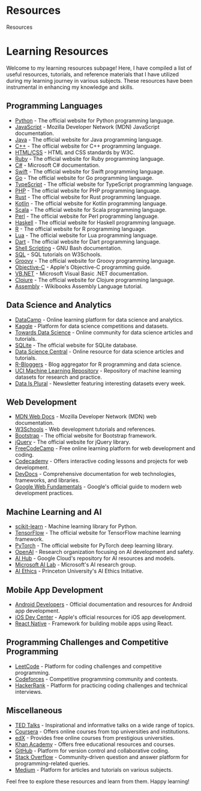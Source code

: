 # Resources
Resources
# Learning Resources

Welcome to my learning resources subpage! Here, I have compiled a list of useful resources, tutorials, and reference materials that I have utilized during my learning journey in various subjects. These resources have been instrumental in enhancing my knowledge and skills.

## Programming Languages

- [Python](https://www.python.org/) - The official website for Python programming language.
- [JavaScript](https://developer.mozilla.org/en-US/docs/Web/JavaScript) - Mozilla Developer Network (MDN) JavaScript documentation.
- [Java](https://www.java.com/en/) - The official website for Java programming language.
- [C++](https://isocpp.org/) - The official website for C++ programming language.
- [HTML/CSS](https://www.w3.org/standards/webdesign/htmlcss) - HTML and CSS standards by W3C.
- [Ruby](https://www.ruby-lang.org/en/) - The official website for Ruby programming language.
- [C#](https://docs.microsoft.com/en-us/dotnet/csharp/) - Microsoft C# documentation.
- [Swift](https://developer.apple.com/swift/) - The official website for Swift programming language.
- [Go](https://golang.org/) - The official website for Go programming language.
- [TypeScript](https://www.typescriptlang.org/) - The official website for TypeScript programming language.
- [PHP](https://www.php.net/) - The official website for PHP programming language.
- [Rust](https://www.rust-lang.org/) - The official website for Rust programming language.
- [Kotlin](https://kotlinlang.org/) - The official website for Kotlin programming language.
- [Scala](https://www.scala-lang.org/) - The official website for Scala programming language.
- [Perl](https://www.perl.org/) - The official website for Perl programming language.
- [Haskell](https://www.haskell.org/) - The official website for Haskell programming language.
- [R](https://www.r-project.org/) - The official website for R programming language.
- [Lua](https://www.lua.org/) - The official website for Lua programming language.
- [Dart](https://dart.dev/) - The official website for Dart programming language.
- [Shell Scripting](https://www.gnu.org/software/bash/manual/bash.html) - GNU Bash documentation.
- [SQL](https://www.w3schools.com/sql/) - SQL tutorials on W3Schools.
- [Groovy](http://groovy-lang.org/) - The official website for Groovy programming language.
- [Objective-C](https://developer.apple.com/library/archive/documentation/Cocoa/Conceptual/ProgrammingWithObjectiveC/Introduction/Introduction.html) - Apple's Objective-C programming guide.
- [VB.NET](https://docs.microsoft.com/en-us/dotnet/visual-basic/) - Microsoft Visual Basic .NET documentation.
- [Clojure](https://clojure.org/) - The official website for Clojure programming language.
- [Assembly](https://en.wikibooks.org/wiki/X86_Assembly) - Wikibooks Assembly Language tutorial.

## Data Science and Analytics

- [DataCamp](https://www.datacamp.com/) - Online learning platform for data science and analytics.
- [Kaggle](https://www.kaggle.com/) - Platform for data science competitions and datasets.
- [Towards Data Science](https://towardsdatascience.com/) - Online community for data science articles and tutorials.
- [SQLite](https://sqlite.org/) - The official website for SQLite database.
- [Data Science Central](https://www.datasciencecentral.com/) - Online resource for data science articles and tutorials.
- [R-Bloggers](https://www.r-bloggers.com/) - Blog aggregator for R programming and data science.
- [UCI Machine Learning Repository](https://archive.ics.uci.edu/ml/index.php) - Repository of machine learning datasets for research and practice.
- [Data Is Plural](https://data-is-plural.github.io/) - Newsletter featuring interesting datasets every week.

## Web Development

- [MDN Web Docs](https://developer.mozilla.org/) - Mozilla Developer Network (MDN) web documentation.
- [W3Schools](https://www.w3schools.com/) - Web development tutorials and references.
- [Bootstrap](https://getbootstrap.com/) - The official website for Bootstrap framework.
- [jQuery](https://jquery.com/) - The official website for jQuery library.
- [FreeCodeCamp](https://www.freecodecamp.org/) - Free online learning platform for web development and coding.
- [Codecademy](https://www.codecademy.com/) - Offers interactive coding lessons and projects for web development.
- [DevDocs](https://devdocs.io/) - Comprehensive documentation for web technologies, frameworks, and libraries.
- [Google Web Fundamentals](https://developers.google.com/web/fundamentals) - Google's official guide to modern web development practices.

## Machine Learning and AI

- [scikit-learn](https://scikit-learn.org/) - Machine learning library for Python.
- [TensorFlow](https://www.tensorflow.org/) - The official website for TensorFlow machine learning framework.
- [PyTorch](https://pytorch.org/) - The official website for PyTorch deep learning library.
- [OpenAI](https://openai.com/) - Research organization focusing on AI development and safety.
- [AI Hub](https://aihub.cloud.google.com/) - Google Cloud's repository for AI resources and models.
- [Microsoft AI Lab](https://www.microsoft.com/en-us/research/group/microsoft-ai-lab/) - Microsoft's AI research group.
- [AI Ethics](https://aiethics.princeton.edu/) - Princeton University's AI Ethics Initiative.

## Mobile App Development

- [Android Developers](https://developer.android.com/) - Official documentation and resources for Android app development.
- [iOS Dev Center](https://developer.apple.com/ios/) - Apple's official resources for iOS app development.
- [React Native](https://reactnative.dev/) - Framework for building mobile apps using React.

## Programming Challenges and Competitive Programming

- [LeetCode](https://leetcode.com/) - Platform for coding challenges and competitive programming.
- [Codeforces](https://codeforces.com/) - Competitive programming community and contests.
- [HackerRank](https://www.hackerrank.com/) - Platform for practicing coding challenges and technical interviews.

## Miscellaneous

- [TED Talks](https://www.ted.com/) - Inspirational and informative talks on a wide range of topics.
- [Coursera](https://www.coursera.org/) - Offers online courses from top universities and institutions.
- [edX](https://www.edx.org/) - Provides free online courses from prestigious universities.
- [Khan Academy](https://www.khanacademy.org/) - Offers free educational resources and courses.
- [GitHub](https://github.com/) - Platform for version control and collaborative coding.
- [Stack Overflow](https://stackoverflow.com/) - Community-driven question and answer platform for programming-related queries.
- [Medium](https://medium.com/) - Platform for articles and tutorials on various subjects.

Feel free to explore these resources and learn from them. Happy learning!
